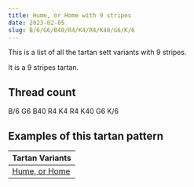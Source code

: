 ```yaml
---
title: Hume, or Home with 9 stripes
date: 2023-02-05
slug: B/6/G6/B40/R4/K4/R4/K40/G6/K/6
---
```

This is a list of all the tartan sett variants with 9 stripes.

It is a 9 stripes tartan.


## Thread count
B/6 G6 B40 R4 K4 R4 K40 G6 K/6

## Examples of this tartan pattern

| Tartan Variants |
|---------------|
| [Hume, or Home](/variants/b/6/g6/b40/r4/k4/r4/k40/g6/k/6-b304080-g008000-k000000-rc00000)||
